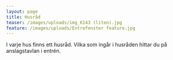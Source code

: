 ```yaml
---
layout: page
title: Husråd
teaser: /images/uploads/img_6143 (liten).jpg
feature: /images/uploads/Entrefonster feature.jpg
---
```

I varje hus finns ett husråd. Vilka som ingår i husråden hittar du på anslagstavlan i entrén.
